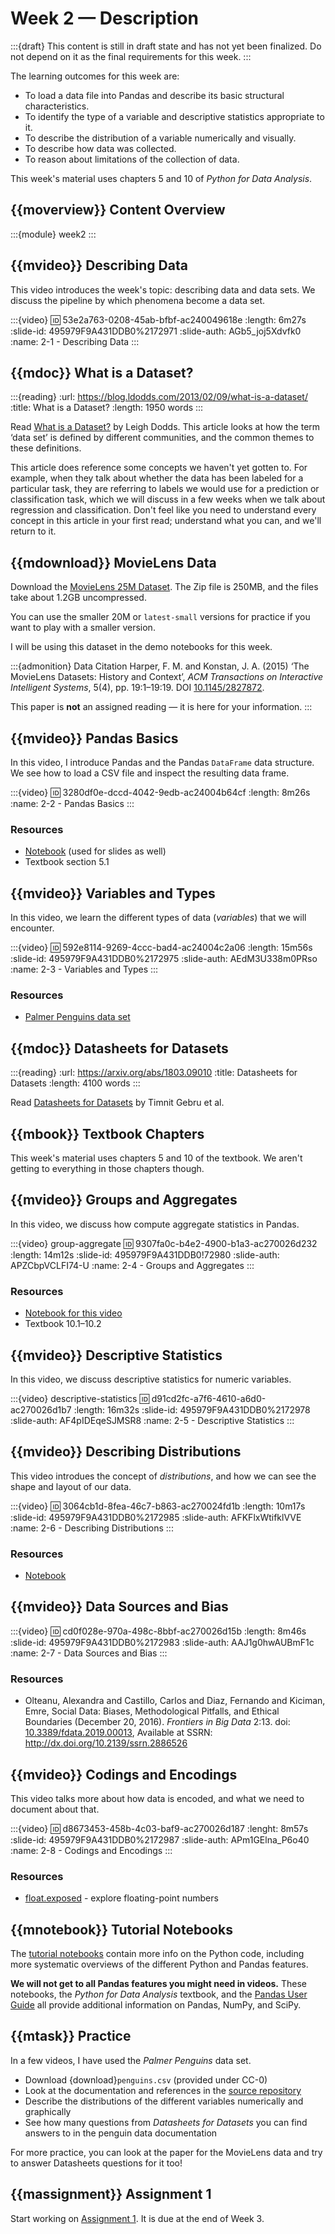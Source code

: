 # Week 2 — Description

:::{draft}
This content is still in draft state and has not yet been finalized.
Do not depend on it as the final requirements for this week.
:::

The learning outcomes for this week are:

- To load a data file into Pandas and describe its basic structural characteristics.
- To identify the type of a variable and descriptive statistics appropriate to it.
- To describe the distribution of a variable numerically and visually.
- To describe how data was collected.
- To reason about limitations of the collection of data.

This week's material uses chapters 5 and 10 of <cite>Python for Data Analysis</cite>.

## {{moverview}} Content Overview

:::{module} week2
:::

## {{mvideo}} Describing Data

This video introduces the week's topic: describing data and data sets.
We discuss the pipeline by which phenomena become a data set.

:::{video}
:id: 53e2a763-0208-45ab-bfbf-ac240049618e
:length: 6m27s
:slide-id: 495979F9A431DDB0%2172971
:slide-auth: AGb5_joj5Xdvfk0
:name: 2-1 - Describing Data
:::

## {{mdoc}} What is a Dataset?

:::{reading}
:url: https://blog.ldodds.com/2013/02/09/what-is-a-dataset/
:title: What is a Dataset?
:length: 1950 words
:::

Read [What is a Dataset?](https://blog.ldodds.com/2013/02/09/what-is-a-dataset/) by Leigh Dodds.
This article looks at how the term ‘data set’ is defined by different communities, and the common themes to these definitions.

This article does reference some concepts we haven't yet gotten to.
For example, when they talk about whether the data has been labeled for a particular task, they are referring to labels we would use for a prediction or classification task, which we will discuss in a few weeks when we talk about regression and classification.
Don't feel like you need to understand every concept in this article in your first read; understand what you can, and we'll return to it.

## {{mdownload}} MovieLens Data

Download the [MovieLens 25M Dataset](https://grouplens.org/datasets/movielens/).  The Zip file is 250MB, and the files take about 1.2GB uncompressed.

You can use the smaller 20M or `latest-small` versions for practice if you want to play with a smaller version.

I will be using this dataset in the demo notebooks for this week.

:::{admonition} Data Citation
Harper, F. M. and Konstan, J. A. (2015) ‘The MovieLens Datasets: History and Context’, <cite>ACM Transactions on Interactive Intelligent Systems</cite>, 5(4), pp. 19:1–19:19.
DOI [10.1145/2827872](http://dx.doi.org/10.1145/2827872).

This paper is **not** an assigned reading — it is here for your information.
:::

## {{mvideo}} Pandas Basics

In this video, I introduce Pandas and the Pandas `DataFrame` data structure.
We see how to load a CSV file and inspect the resulting data frame.

:::{video}
:id: 3280df0e-dccd-4042-9edb-ac24004b64cf
:length: 8m26s
:name: 2-2 - Pandas Basics
:::

### Resources

* [Notebook](2-2-PandasBasics.ipynb) (used for slides as well)
* Textbook section 5.1

## {{mvideo}} Variables and Types

In this video, we learn the different types of data (_variables_) that we will encounter.

:::{video}
:id: 592e8114-9269-4ccc-bad4-ac24004c2a06
:length: 15m56s
:slide-id: 495979F9A431DDB0%2172975
:slide-auth: AEdM3U338m0PRso
:name: 2-3 - Variables and Types
:::

### Resources

* [Palmer Penguins data set](https://github.com/allisonhorst/palmerpenguins)

## {{mdoc}} Datasheets for Datasets

:::{reading}
:url: https://arxiv.org/abs/1803.09010
:title: Datasheets for Datasets
:length: 4100 words
:::

Read [Datasheets for Datasets](https://arxiv.org/abs/1803.09010) by Timnit Gebru et al.

## {{mbook}} Textbook Chapters

This week's material uses chapters 5 and 10 of the textbook.
We aren't getting to everything in those chapters though.

## {{mvideo}} Groups and Aggregates

In this video, we discuss how compute aggregate statistics in Pandas.

:::{video} group-aggregate
:id: 9307fa0c-b4e2-4900-b1a3-ac270026d232
:length: 14m12s
:slide-id: 495979F9A431DDB0!72980
:slide-auth: APZCbpVCLFI74-U
:name: 2-4 - Groups and Aggregates
:::

### Resources

- [Notebook for this video](2-4-AggregatesAndGroups.ipynb)
- Textbook 10.1–10.2

## {{mvideo}} Descriptive Statistics

In this video, we discuss descriptive statistics for numeric variables.

:::{video} descriptive-statistics
:id: d91cd2fc-a7f6-4610-a6d0-ac270026d1b7
:length: 16m32s
:slide-id: 495979F9A431DDB0%2172978
:slide-auth: AF4pIDEqeSJMSR8
:name: 2-5 - Descriptive Statistics
:::

## {{mvideo}} Describing Distributions

This video introdues the concept of _distributions_, and how we can see the shape and layout of our data.

:::{video}
:id: 3064cb1d-8fea-46c7-b863-ac270024fd1b
:length: 10m17s
:slide-id: 495979F9A431DDB0%2172985
:slide-auth: AFKFlxWtifklVVE
:name: 2-6 - Describing Distributions
:::

### Resources

- [Notebook](2-6-DescribingDistributions.ipynb)

## {{mvideo}} Data Sources and Bias

:::{video}
:id: cd0f028e-970a-498c-8bbf-ac270026d15b
:length: 8m46s
:slide-id: 495979F9A431DDB0%2172983
:slide-auth: AAJ1g0hwAUBmF1c
:name: 2-7 - Data Sources and Bias
:::

### Resources

- Olteanu, Alexandra and Castillo, Carlos and Diaz, Fernando and Kiciman, Emre, Social Data: Biases, Methodological Pitfalls, and Ethical Boundaries (December 20, 2016). <cite>Frontiers in Big Data</cite> 2:13. doi: [10.3389/fdata.2019.00013](https://dx.doi.org/10.3389/fdata.2019.00013), Available at SSRN: <http://dx.doi.org/10.2139/ssrn.2886526>

## {{mvideo}} Codings and Encodings

This video talks more about how data is encoded, and what we need to document about that.

:::{video}
:id: d8673453-458b-4c03-baf9-ac270026d187
:lenght: 8m57s
:slide-id: 495979F9A431DDB0%2172987
:slide-auth: APm1GElna_P6o40
:name: 2-8 - Codings and Encodings
:::

### Resources

- [float.exposed](https://float.exposed/0x3dcccccd) - explore floating-point numbers

## {{mnotebook}} Tutorial Notebooks

The [tutorial notebooks](../../resources/tutorials/index.md) contain more info on the Python code, including more systematic overviews of the different Python and Pandas features.

**We will not get to all Pandas features you might need in videos.**
These notebooks, the <cite>Python for Data Analysis</cite> textbook, and the [Pandas User Guide](https://pandas.pydata.org/pandas-docs/stable/user_guide/index.html) all provide additional information on Pandas, NumPy, and SciPy.

## {{mtask}} Practice

In a few videos, I have used the *Palmer Penguins* data set.

- Download {download}`penguins.csv` (provided under CC-0)
- Look at the documentation and references in the [source repository](https://github.com/allisonhorst/palmerpenguins)
- Describe the distributions of the different variables numerically and graphically
- See how many questions from *Datasheets for Datasets* you can find answers to in the penguin data documentation

For more practice, you can look at the paper for the MovieLens data and try to answer Datasheets questions for it too!

## {{massignment}} Assignment 1

Start working on [Assignment 1](../../assignments/A1/index.md).  It is due at the end of Week 3.
